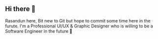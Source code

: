 ## Hi there 👋

Rasandun here, 
Bit new to Git but hope to commit some time here in the furute.
I'm a Professional UI/UX & Graphic Designer who is willing to be a Software Engineer in the future 🙂 
 



